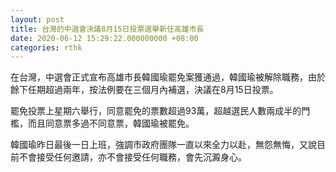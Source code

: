 ```yaml
---
layout: post
title: 台灣的中選會決議8月15日投票選舉新任高雄市長
date: 2020-06-12 15:29:22.000000000 +08:00
categories: rthk
---
```


在台灣，中選會正式宣布高雄市長韓國瑜罷免案獲通過，韓國瑜被解除職務，由於餘下任期超過兩年，按法例要在三個月內補選，決議在8月15日投票。

罷免投票上星期六舉行，同意罷免的票數超過93萬，超越選民人數兩成半的門檻，而且同意票多過不同意票，韓國瑜被罷免。

韓國瑜昨日最後一日上班，強調市政府團隊一直以來全力以赴，無怨無悔，又說目前不會接受任何邀請，亦不會接受任何職務，會先沉澱身心。
